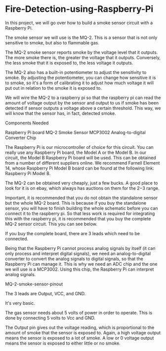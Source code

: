 # Fire-Detection-using-Raspberry-Pi
In this project, we will go over how to build a smoke sensor circuit with a Raspberry Pi.

The smoke sensor we will use is the MQ-2. This is a sensor that is not only sensitive to smoke, but also to flammable gas.

The MQ-2 smoke sensor reports smoke by the voltage level that it outputs. The more smoke there is, the greater the voltage that it outputs. Conversely, the less smoke that it is exposed to, the less voltage it outputs.

The MQ-2 also has a built-in potentiometer to adjust the sensitivity to smoke. By adjusting the potentiometer, you can change how sensitive it is to smoke, so it's a form of calibrating it to adjust how much voltage it will put out in relation to the smoke it is exposed to.

We will wire the MQ-2 to a raspberry pi so that the raspberry pi can read the amount of voltage output by the sensor and output to us if smoke has been detected if sensor outputs a voltage above a certain threshold. This way, we will know that the sensor has, in fact, detected smoke.


Components Needed

Raspberry Pi board
MQ-2 Smoke Sensor
MCP3002 Analog-to-digital Converter Chip

The Raspberry Pi is our microcontroller of choice for this circuit. You can really use any Raspberry Pi board, the Model A or the Model B. In our circuit, the Model B Raspberry Pi board will be used. This can be obtained from a number of different suppliers online. We recommend Farnell Element 14, whose Raspberry Pi Model B board can be found at the following link: Raspberry Pi Model B.

The MQ-2 can be obtained very cheaply, just a few bucks. A good place to look for it is on ebay, which always has auctions on them for the $2-$3 range.

Important, it is recommended that you do not obtain the standalone sensor but the whole MQ-2 board. This is because if you buy the standalone sensor, you will have to finish building the whole schematic before you can connect it to the raspberry pi. So that less work is required for integrating this with the raspberry pi, it is recommended that you buy the complete MQ-2 sensor circuit. This you can see below.

If you buy the complete board, there are 3 leads which need to be connected.

Being that the Raspberry Pi cannot process analog signals by itself (it can only process and interpret digital signals), we need an analog-to-digital converter to convert the analog signals to digital signals, so that the Raspberry Pi can manage it. This is why we need an ADC chip and the one we will use is a MCP3002. Using this chip, the Raspberry Pi can interpret analog signals.

MQ-2-smoke-sensor-pinout

The 3 leads are Output, VCC, and GND.

It's very basic.

The gas sensor needs about 5 volts of power in order to operate. This is done by connecting 5 volts to Vcc and GND.

The Output pin gives out the voltage reading, which is proportional to the amount of smoke that the sensor is exposed to. Again, a high voltage output means the sensor is exposed to a lot of smoke. A low or 0 voltage output means the sensor is exposed to either little or no smoke.


